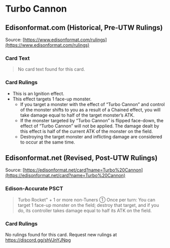 # Turbo Cannon

## Edisonformat.com (Historical, Pre-UTW Rulings)

Source: [https://www.edisonformat.com/rulings](https://www.edisonformat.com/rulings)

### Card Text

> No card text found for this card.

### Card Rulings

*   This is an Ignition effect.
*   This effect targets 1 face-up monster.
    *   If you target a monster with the effect of “Turbo Cannon” and control of the monster shifts to you as a result of a Chained effect, you will take damage equal to half of the target monster’s ATK.
    *   If the monster targeted by “Turbo Cannon” is flipped face-down, the effect of “Turbo Cannon” will not be applied. The damage dealt by this effect is half of the current ATK of the monster on the field.
    *   Destroying the target monster and inflicting damage are considered to occur at the same time.

## Edisonformat.net (Revised, Post-UTW Rulings)

Source: [https://edisonformat.net/card?name=Turbo%20Cannon](https://edisonformat.net/card?name=Turbo%20Cannon)

### Edison-Accurate PSCT

> Turbo Rocket" + 1 or more non-Tuners
> ① Once per turn: You can target 1 face-up monster on the field; destroy that target, and if you do, its controller takes damage equal to half its ATK on the field.

### Card Rulings

No rulings found for this card. Request new rulings at https://discord.gg/shVJnYJNpg
            